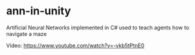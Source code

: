 # ann-in-unity

Artificial Neural Networks implemented in C# used to teach agents how to navigate a maze

Video: https://www.youtube.com/watch?v=-vkb5tPtnE0

